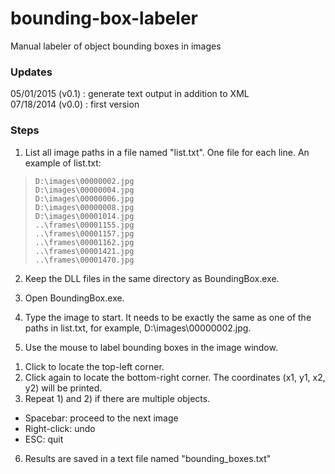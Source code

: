 bounding-box-labeler
======================
Manual labeler of object bounding boxes in images

### Updates

05/01/2015 (v0.1) : generate text output in addition to XML  
07/18/2014 (v0.0) : first version

### Steps
1. List all image paths in a file named "list.txt". One file for each line. An example of list.txt:
>`D:\images\00000002.jpg`  
>`D:\images\00000004.jpg`  
>`D:\images\00000006.jpg`  
>`D:\images\00000008.jpg`  
>`D:\images\00001014.jpg`  
>`..\frames\00001155.jpg`  
>`..\frames\00001157.jpg`  
>`..\frames\00001162.jpg`  
>`..\frames\00001421.jpg`  
>`..\frames\00001470.jpg`  

2. Keep the DLL files in the same directory as BoundingBox.exe.

3. Open BoundingBox.exe.

4. Type the image to start. It needs to be exactly the same as one of the paths in list.txt, for example, D:\images\00000002.jpg.

5. Use the mouse to label bounding boxes in the image window.  
1) Click to locate the top-left corner.  
2) Click again to locate the bottom-right corner. The coordinates (x1, y1, x2, y2) will be printed.  
3) Repeat 1) and 2) if there are multiple objects.  

* Spacebar: proceed to the next image
* Right-click: undo
* ESC: quit

6. Results are saved in a text file named "bounding_boxes.txt"

